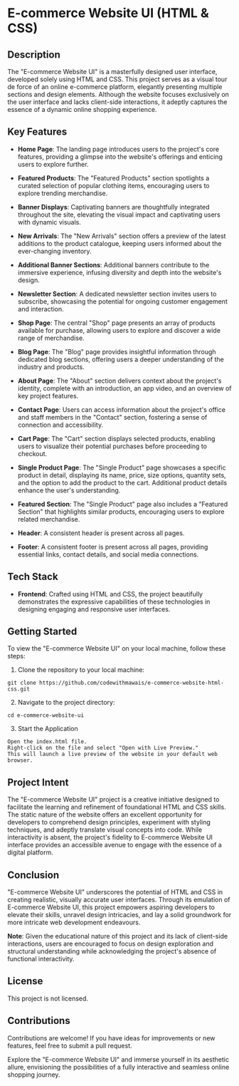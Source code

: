 # E-commerce Website UI (HTML & CSS)

## Description
The "E-commerce Website UI" is a masterfully designed user interface, developed solely using HTML and CSS. This project serves as a visual tour de force of an online e-commerce platform, elegantly presenting multiple sections and design elements. Although the website focuses exclusively on the user interface and lacks client-side interactions, it adeptly captures the essence of a dynamic online shopping experience.

## Key Features

- **Home Page**: The landing page introduces users to the project's core features, providing a glimpse into the website's offerings and enticing users to explore further.

- **Featured Products**: The "Featured Products" section spotlights a curated selection of popular clothing items, encouraging users to explore trending merchandise.

- **Banner Displays**: Captivating banners are thoughtfully integrated throughout the site, elevating the visual impact and captivating users with dynamic visuals.

- **New Arrivals**: The "New Arrivals" section offers a preview of the latest additions to the product catalogue, keeping users informed about the ever-changing inventory.

- **Additional Banner Sections**: Additional banners contribute to the immersive experience, infusing diversity and depth into the website's design.

- **Newsletter Section**: A dedicated newsletter section invites users to subscribe, showcasing the potential for ongoing customer engagement and interaction.

- **Shop Page**: The central "Shop" page presents an array of products available for purchase, allowing users to explore and discover a wide range of merchandise.

- **Blog Page**: The "Blog" page provides insightful information through dedicated blog sections, offering users a deeper understanding of the industry and products.

- **About Page**: The "About" section delivers context about the project's identity, complete with an introduction, an app video, and an overview of key project features.

- **Contact Page**: Users can access information about the project's office and staff members in the "Contact" section, fostering a sense of connection and accessibility.

- **Cart Page**: The "Cart" section displays selected products, enabling users to visualize their potential purchases before proceeding to checkout.

- **Single Product Page**: The "Single Product" page showcases a specific product in detail, displaying its name, price, size options, quantity sets, and the option to add the product to the cart. Additional product details enhance the user's understanding.

- **Featured Section**: The "Single Product" page also includes a "Featured Section" that highlights similar products, encouraging users to explore related merchandise.

- **Header**: A consistent header is present across all pages.

- **Footer**: A consistent footer is present across all pages, providing essential links, contact details, and social media connections.

## Tech Stack

- **Frontend**: Crafted using HTML and CSS, the project beautifully demonstrates the expressive capabilities of these technologies in designing engaging and responsive user interfaces.

## Getting Started

To view the "E-commerce Website UI" on your local machine, follow these steps:

1. Clone the repository to your local machine:
```
git clone https://github.com/codewithmawais/e-commerce-website-html-css.git
```
2. Navigate to the project directory:
```
cd e-commerce-website-ui
```
3. Start the Application
```
Open the index.html file.
Right-click on the file and select "Open with Live Preview."
This will launch a live preview of the website in your default web browser.
```

## Project Intent

The "E-commerce Website UI" project is a creative initiative designed to facilitate the learning and refinement of foundational HTML and CSS skills. The static nature of the website offers an excellent opportunity for developers to comprehend design principles, experiment with styling techniques, and adeptly translate visual concepts into code. While interactivity is absent, the project's fidelity to E-commerce Website UI interface provides an accessible avenue to engage with the essence of a digital platform.

## Conclusion

"E-commerce Website UI" underscores the potential of HTML and CSS in creating realistic, visually accurate user interfaces. Through its emulation of E-commerce Website UI, this project empowers aspiring developers to elevate their skills, unravel design intricacies, and lay a solid groundwork for more intricate web development endeavours.

**Note**: Given the educational nature of this project and its lack of client-side interactions, users are encouraged to focus on design exploration and structural understanding while acknowledging the project's absence of functional interactivity.

## License

This project is not licensed.

## Contributions

Contributions are welcome! If you have ideas for improvements or new features, feel free to submit a pull request.

Explore the "E-commerce Website UI" and immerse yourself in its aesthetic allure, envisioning the possibilities of a fully interactive and seamless online shopping journey.


